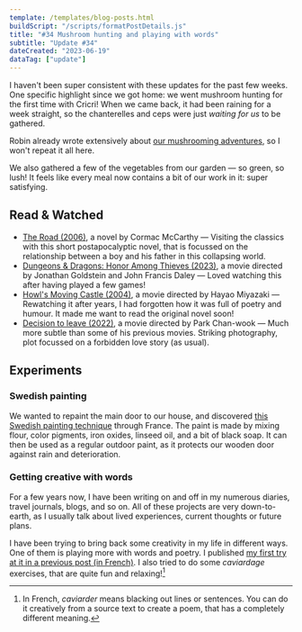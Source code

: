 ```yaml
---
template: /templates/blog-posts.html
buildScript: "/scripts/formatPostDetails.js"
title: "#34 Mushroom hunting and playing with words"
subtitle: "Update #34"
dateCreated: "2023-06-19"
dataTag: ["update"]
---
```


I haven't been super consistent with these updates for the past few weeks. One specific highlight since we got home: we went mushroom hunting for the first time with Cricri! When we came back, it had been raining for a week straight, so the chanterelles and ceps were just _waiting for us_ to be gathered.

Robin already wrote extensively about [our mushrooming adventures](https://robinmetral.com/notes/weeknote-14-part-2-mushrooming/), so I won't repeat it all here.

We also gathered a few of the vegetables from our garden — so green, so lush! It feels like every meal now contains a bit of our work in it: super satisfying.

## Read & Watched

- [The Road (2006)](https://en.wikipedia.org/wiki/The_Road), a novel by Cormac McCarthy — Visiting the classics with this short postapocalyptic novel, that is focussed on the relationship between a boy and his father in this collapsing world.
- [Dungeons & Dragons: Honor Among Thieves (2023)](https://en.wikipedia.org/wiki/Dungeons_%26_Dragons:_Honor_Among_Thieves), a movie directed by Jonathan Goldstein and John Francis Daley — Loved watching this after having played a few games!
- [Howl's Moving Castle (2004)](<https://en.wikipedia.org/wiki/Howl%27s_Moving_Castle_(film)>), a movie directed by Hayao Miyazaki — Rewatching it after years, I had forgotten how it was full of poetry and humour. It made me want to read the original novel soon!
- [Decision to leave (2022)](https://en.wikipedia.org/wiki/Decision_to_Leave), a movie directed by Park Chan-wook — Much more subtle than some of his previous movies. Striking photography, plot focussed on a forbidden love story (as usual).

## Experiments

### Swedish painting

We wanted to repaint the main door to our house, and discovered [this Swedish painting technique](https://en.wikipedia.org/wiki/Falu_red) through France. The paint is made by mixing flour, color pigments, iron oxides, linseed oil, and a bit of black soap. It can then be used as a regular outdoor paint, as it protects our wooden door against rain and deterioration.

### Getting creative with words

For a few years now, I have been writing on and off in my numerous diaries, travel journals, blogs, and so on. All of these projects are very down-to-earth, as I usually talk about lived experiences, current thoughts or future plans.

I have been trying to bring back some creativity in my life in different ways. One of them is playing more with words and poetry. I published [my first try at it in a previous post (in French)](/posts/dans-la-cabane/). I also tried to do some _caviardage_ exercises, that are quite fun and relaxing![^1]

[^1]: In French, _caviarder_ means blacking out lines or sentences. You can do it creatively from a source text to create a poem, that has a completely different meaning.
